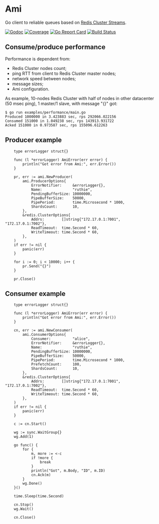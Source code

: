 # Ami

Go client to reliable queues based on [Redis Cluster Streams](https://redis.io/topics/streams-intro).

[![Godoc](https://godoc.org/github.com/kak-tus/ami?status.svg)](http://godoc.org/github.com/kak-tus/ami)
[![Coverage](http://gocover.io/_badge/github.com/kak-tus/ami)](https://gocover.io/github.com/kak-tus/ami)
[![Go Report Card](https://goreportcard.com/badge/github.com/kak-tus/ami)](https://goreportcard.com/report/github.com/kak-tus/ami)
[![Build Status](https://travis-ci.org/kak-tus/ami.svg?branch=master)](https://travis-ci.org/kak-tus/ami)

## Consume/produce performance

Performance is dependent from:
- Redis Cluster nodes count;
- ping RTT from client to Redis Cluster master nodes;
- network speed between nodes;
- message sizes;
- Ami configuration.

As example, 10-nodes Redis Cluster with half of nodes in other datacenter (50 msec ping), 1 master/1 slave, with message "{}" got:
```
$ go run examples/performance/main.go
Produced 1000000 in 3.423883 sec, rps 292066.022156
Consumed 151000 in 1.049238 sec, rps 143913.931722
Acked 151000 in 0.973587 sec, rps 155096.612263
```

## Producer example

```
	type errorLogger struct{}

	func (l *errorLogger) AmiError(err error) {
		println("Got error from Ami:", err.Error())
	}

	pr, err := ami.NewProducer(
		ami.ProducerOptions{
			ErrorNotifier:     &errorLogger{},
			Name:              "ruthie",
			PendingBufferSize: 10000000,
			PipeBufferSize:    50000,
			PipePeriod:        time.Microsecond * 1000,
			ShardsCount:       10,
		},
		&redis.ClusterOptions{
			Addrs:        []string{"172.17.0.1:7001", "172.17.0.1:7002"},
			ReadTimeout:  time.Second * 60,
			WriteTimeout: time.Second * 60,
		},
	)
	if err != nil {
		panic(err)
	}

	for i := 0; i < 10000; i++ {
		pr.Send("{}")
	}

	pr.Close()
```

## Consumer example

```
	type errorLogger struct{}

	func (l *errorLogger) AmiError(err error) {
		println("Got error from Ami:", err.Error())
	}

	cn, err := ami.NewConsumer(
		ami.ConsumerOptions{
			Consumer:          "alice",
			ErrorNotifier:     &errorLogger{},
			Name:              "ruthie",
			PendingBufferSize: 10000000,
			PipeBufferSize:    50000,
			PipePeriod:        time.Microsecond * 1000,
			PrefetchCount:     100,
			ShardsCount:       10,
		},
		&redis.ClusterOptions{
			Addrs:        []string{"172.17.0.1:7001", "172.17.0.1:7002"},
			ReadTimeout:  time.Second * 60,
			WriteTimeout: time.Second * 60,
		},
	)
	if err != nil {
		panic(err)
	}

	c := cn.Start()

	wg := sync.WaitGroup{}
	wg.Add(1)

	go func() {
		for {
			m, more := <-c
			if !more {
				break
			}
			println("Got", m.Body, "ID", m.ID)
			cn.Ack(m)
		}
		wg.Done()
	}()

	time.Sleep(time.Second)

	cn.Stop()
	wg.Wait()

	cn.Close()
```
